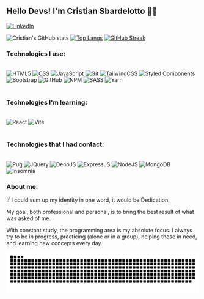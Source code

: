 
## Hello Devs! I'm Cristian Sbardelotto 👋👋
[![LinkedIn](https://img.shields.io/badge/linkedin-%230077B5.svg?style=for-the-badge&logo=linkedin&logoColor=white)](https://www.linkedin.com/in/cristian-k-sbardelotto/)

![Cristian's GitHub stats](https://github-readme-stats.vercel.app/api?username=cristian-sbardelotto&show_icons=true&theme=tokyonight)
[![Top Langs](https://github-readme-stats.vercel.app/api/top-langs/?username=cristian-sbardelotto&layout=compact)](https://github.com/anuraghazra/github-readme-stats)
[![GitHub Streak](https://streak-stats.demolab.com/?user=cristian-sbardelotto&theme=dark)](https://git.io/streak-stats)

### Technologies I use:

<div style='display: inline_block'><br />
  <img alt='HTML5' src='https://img.shields.io/badge/html5-%23E34F26.svg?style=for-the-badge&logo=html5&logoColor=white' />
  <img alt='CSS' src='https://img.shields.io/badge/css3-%231572B6.svg?style=for-the-badge&logo=css3&logoColor=white' />
  <img alt='JavaScript' src='https://img.shields.io/badge/javascript-%23323330.svg?style=for-the-badge&logo=javascript&logoColor=%23F7DF1E' />
  <img alt='Git' src='https://img.shields.io/badge/git-%23F05033.svg?style=for-the-badge&logo=git&logoColor=white'>
  <img alt='TailwindCSS' src='https://img.shields.io/badge/tailwindcss-%2338B2AC.svg?style=for-the-badge&logo=tailwind-css&logoColor=white' />
  <img alt='Styled Components' src='https://img.shields.io/badge/styled--components-DB7093?style=for-the-badge&logo=styled-components&logoColor=white' />
  <img alt='Bootstrap' src='https://img.shields.io/badge/bootstrap-%23563D7C.svg?style=for-the-badge&logo=bootstrap&logoColor=white' />
  <img alt='GitHub' src='https://img.shields.io/badge/github-%23121011.svg?style=for-the-badge&logo=github&logoColor=white' />
  <img alt='NPM' src='https://img.shields.io/badge/NPM-%23000000.svg?style=for-the-badge&logo=npm&logoColor=white' />
  <img alt='SASS' src='https://img.shields.io/badge/SASS-hotpink.svg?style=for-the-badge&logo=SASS&logoColor=white' />
  <img alt='Yarn' src='https://img.shields.io/badge/yarn-%232C8EBB.svg?style=for-the-badge&logo=yarn&logoColor=white' />
</div>
<br />

### Technologies I'm learning:
<div style='display: inline_block'><br />
  <img alt='React' src='https://img.shields.io/badge/react-%2320232a.svg?style=for-the-badge&logo=react&logoColor=%2361DAFB'/>
  <img alt='Vite' src='https://img.shields.io/badge/vite-%23646CFF.svg?style=for-the-badge&logo=vite&logoColor=white' />
</div>

<br />

### Technologies that I had contact:
<div style='display: inline_block'><br />
  <img alt='Pug' src='https://img.shields.io/badge/Pug-FFF?style=for-the-badge&logo=pug&logoColor=A86454' />
  <img alt='JQuery' src='https://img.shields.io/badge/jquery-%230769AD.svg?style=for-the-badge&logo=jquery&logoColor=white' />
  <img alt='DenoJS' src='https://img.shields.io/badge/deno%20js-000000?style=for-the-badge&logo=deno&logoColor=white' />
  <img alt='ExpressJS' src='https://img.shields.io/badge/express.js-%23404d59.svg?style=for-the-badge&logo=express&logoColor=%2361DAFB'/>
  <img alt='NodeJS' src='https://img.shields.io/badge/node.js-6DA55F?style=for-the-badge&logo=node.js&logoColor=white' />
  <img alt='MongoDB' src='https://img.shields.io/badge/MongoDB-%234ea94b.svg?style=for-the-badge&logo=mongodb&logoColor=white' />
  <img alt='Insomnia' src='https://img.shields.io/badge/Insomnia-black?style=for-the-badge&logo=insomnia&logoColor=5849BE' />
</div>

### About me: 
If I could sum up my identity in one word, it would be Dedication.

My goal, both professional and personal, is to bring the best result of what was asked of me.

With constant study, the programming area is my absolute focus. I always try to be in progress, practicing (alone or in a group), helping those in need, and learning new concepts every day.

![Snake animation](https://github.com/ellen2121/ellen2121/blob/output/github-contribution-grid-snake.svg)


